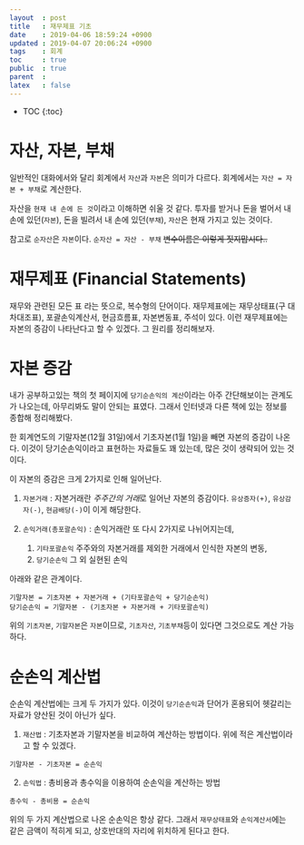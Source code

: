 ```yaml
---
layout  : post
title   : 재무제표 기초
date    : 2019-04-06 18:59:24 +0900
updated : 2019-04-07 20:06:24 +0900
tags    : 회계
toc     : true
public  : true
parent  : 
latex   : false
---
```

* TOC
{:toc}

# 자산, 자본, 부채
일반적인 대화에서와 달리 회계에서 `자산`과 `자본`은 의미가 다르다.
회계에서는 `자산 = 자본 + 부채`로 계산한다.

자산을 `현재 내 손에 든 것`이라고 이해하면 쉬울 것 같다.
투자를 받거나 돈을 벌어서 내손에 있던(`자본`), 돈을 빌려서 내 손에 있던(`부채`), 
`자산`은 현재 가지고 있는 것이다.

참고로 `순자산`은 `자본`이다. `순자산 = 자산 - 부채` ~~변수이름은 이렇게 짓지맙시다..~~

# 재무제표 (Financial Statements)
재무와 관련된 모든 표 라는 뜻으로, 복수형의 단어이다.
재무제표에는 재무상태표(구 대차대조표), 포괄손익계산서, 현금흐름표, 자본변동표, 주석이 있다.
이런 재무제표에는 자본의 증감이 나타난다고 할 수 있겠다. 그 원리를 정리해보자.

# 자본 증감
내가 공부하고있는 책의 첫 페이지에 `당기순손익의 계산`이라는 아주 간단해보이는
관계도가 나오는데, 아무리봐도 말이 안되는 표였다. 그래서 인터넷과 다른 책에 있는
정보를 종합해 정리해봤다.

한 회계연도의 기말자본(12월 31일)에서 기초자본(1월 1일)을 빼면 자본의 증감이 나온다.
이것이 당기순손익이라고 표현하는 자료들도 꽤 있는데, 많은 것이 생략되어 있는 것이다.

이 자본의 증감은 크게 2가지로 인해 일어난다.

1. `자본거래` : 자본거래란 *주주간의 거래*로 일어난 자본의 증감이다. `유상증자(+)`, `유상감자(-)`, `현금배당(-)`이 이게 해당한다.

2. `손익거래(총포괄손익)` : 손익거래란 또 다시 2가지로 나뉘어지는데,
    1. `기타포괄손익`
        주주와의 자본거래를 제외한 거래에서 인식한 자본의 변동, 
    2. `당기순손익` 
        그 외 실현된 손익

아래와 같은 관계이다.

    기말자본 = 기초자본 + 자본거래 + (기타포괄손익 + 당기순손익)
    당기순손익 = 기말자본 - (기초자본 + 자본거래 + 기타포괄손익)

위의 `기초자본`, `기말자본`은 `자본`이므로, `기초자산`, `기초부채`등이 있다면 
그것으로도 계산 가능하다.

# 순손익 계산법
순손익 계산법에는 크게 두 가지가 있다. 이것이 `당기순손익`과 단어가 혼용되어 헷갈리는 자료가 양산된 것이 아닌가 싶다.

1. `재산법` : 기초자본과 기말자본을 비교하여 계산하는 방법이다. 위에 적은 계산법이라고 할 수 있겠다.
   
```
기말자본 - 기초자본 = 순손익
```
    
2. `손익법` : 총비용과 총수익을 이용하여 순손익을 계산하는 방법
   
```
총수익 - 총비용 = 순손익
```
    
위의 두 가지 계산법으로 나온 순손익은 항상 같다.
그래서 `재무상태표`와 `손익계산서`에는 같은 금액이 적히게 되고, 상호반대의 자리에 위치하게 된다고 한다.

